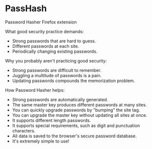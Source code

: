 PassHash
========

Password Hasher Firefox extension


What good security practice demands:

* Strong passwords that are hard to guess.
* Different passwords at each site.
* Periodically changing existing passwords.

Why you probably aren't practicing good security:

* Strong passwords are difficult to remember.
* Juggling a multitude of passwords is a pain.
* Updating passwords compounds the memorization problem.

How Password Hasher helps:

* Strong passwords are automatically generated.
* The same master key produces different passwords at many sites.
* You can quickly upgrade passwords by "bumping" the site tag.
* You can upgrade the master key without updating all sites at once.
* It supports different length passwords.
* It supports special requirements, such as digit and punctuation characters.
* All data is saved to the browser's secure password database.
* It's extremely simple to use!
